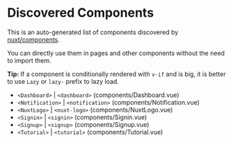 # Discovered Components

This is an auto-generated list of components discovered by [nuxt/components](https://github.com/nuxt/components).

You can directly use them in pages and other components without the need to import them.

**Tip:** If a component is conditionally rendered with `v-if` and is big, it is better to use `Lazy` or `lazy-` prefix to lazy load.

- `<Dashboard>` | `<dashboard>` (components/Dashboard.vue)
- `<Notification>` | `<notification>` (components/Notification.vue)
- `<NuxtLogo>` | `<nuxt-logo>` (components/NuxtLogo.vue)
- `<Signin>` | `<signin>` (components/Signin.vue)
- `<Signup>` | `<signup>` (components/Signup.vue)
- `<Tutorial>` | `<tutorial>` (components/Tutorial.vue)
